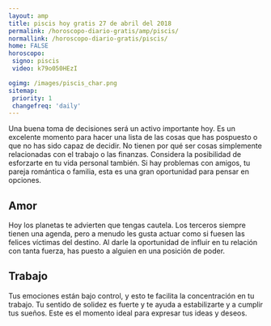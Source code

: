 ```yaml
---
layout: amp
title: piscis hoy gratis 27 de abril del 2018 
permalink: /horoscopo-diario-gratis/amp/piscis/
normallink: /horoscopo-diario-gratis/piscis/
home: FALSE
horoscopo:
 signo: piscis
 video: k79o050HEzI

ogimg: /images/piscis_char.png
sitemap:
 priority: 1
 changefreq: 'daily'
---
```



Una buena toma de decisiones será un activo importante hoy. Es un excelente momento para hacer una lista de las cosas que has pospuesto o que no has sido capaz de decidir. No tienen por qué ser cosas simplemente relacionadas con el trabajo o las finanzas. Considera la posibilidad de esforzarte en tu vida personal también. Si hay problemas con amigos, tu pareja romántica o familia, esta es una gran oportunidad para pensar en opciones.

## Amor

Hoy los planetas te advierten que tengas cautela. Los terceros siempre tienen una agenda, pero a menudo les gusta actuar como si fuesen las felices víctimas del destino. Al darle la oportunidad de influir en tu relación con tanta fuerza, has puesto a alguien en una posición de poder.

## Trabajo

Tus emociones están bajo control, y esto te facilita la concentración en tu trabajo. Tu sentido de solidez es fuerte y te ayuda a estabilizarte y a cumplir tus sueños. Este es el momento ideal para expresar tus ideas y deseos.